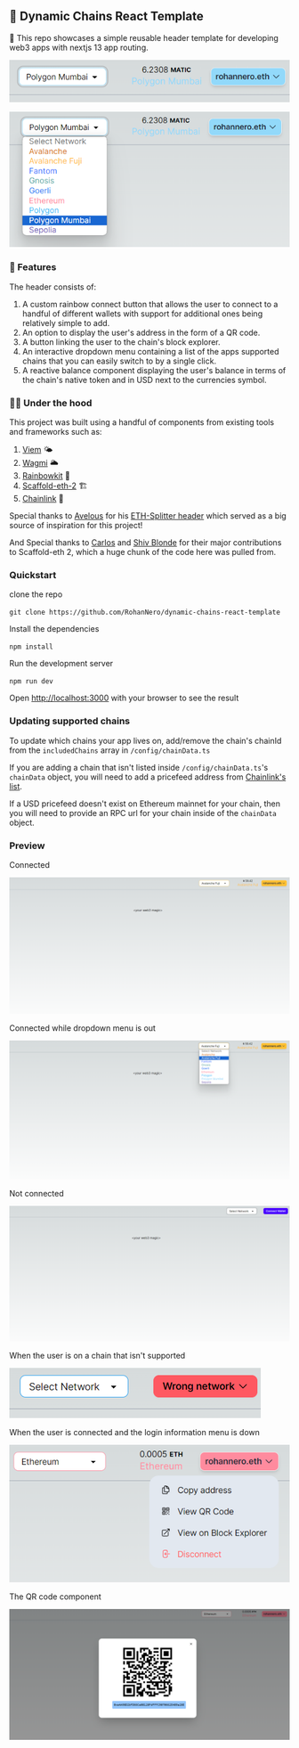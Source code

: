 ## 🍨 Dynamic Chains React Template

💭 This repo showcases a simple reusable header template for developing web3 apps with nextjs 13 app routing.

![Image of the header](./public/image.png)

![Image of the header with dropdown menu](./public/image2.png)

### 💎 Features

The header consists of:

1. A custom rainbow connect button that allows the user to connect to a handful of different wallets with support for additional ones being relatively simple to add.
2. An option to display the user's address in the form of a QR code.
3. A button linking the user to the chain's block explorer.
4. An interactive dropdown menu containing a list of the apps supported chains that you can easily switch to by a single click.
5. A reactive balance component displaying the user's balance in terms of the chain's native token and in USD next to the currencies symbol.

### 🧑‍🔧 Under the hood

This project was built using a handful of components from existing tools and frameworks such as:

1. [Viem](https://viem.sh/docs/getting-started.html) 🌤️
2. [Wagmi](https://wagmi.sh/) 🌥️
3. [Rainbowkit](https://www.rainbowkit.com/) 🌈
4. [Scaffold-eth-2](https://docs.scaffoldeth.io/) 🏗️
5. [Chainlink](https://docs.chain.link/data-feeds/) 🔗

Special thanks to [Avelous](https://twitter.com/Avelouseth) for his [ETH-Splitter header](https://github.com/Avelous/Eth-Splitter/blob/master/packages/nextjs/components/Header.tsx#L119-L147) which served as a big source of inspiration for this project!

And Special thanks to [Carlos](https://github.com/carletex) and [Shiv Blonde](https://twitter.com/ShivBhonde) for their major contributions to Scaffold-eth 2, which a huge chunk of the code here was pulled from.

### Quickstart

clone the repo

`git clone https://github.com/RohanNero/dynamic-chains-react-template`

Install the dependencies

`npm install`

Run the development server

`npm run dev`

Open [http://localhost:3000](http://localhost:3000) with your browser to see the result

### Updating supported chains

To update which chains your app lives on, add/remove the chain's chainId from the `includedChains` array in `/config/chainData.ts`

If you are adding a chain that isn't listed inside `/config/chainData.ts`'s `chainData` object,
you will need to add a pricefeed address from [Chainlink's list](https://docs.chain.link/data-feeds/price-feeds/addresses?network=ethereum&page=1).

If a USD pricefeed doesn't exist on Ethereum mainnet for your chain, then you will need to provide an RPC url for your chain inside of the `chainData` object.

### Preview

Connected

![Image of entire screen](./public/image3.png)

Connected while dropdown menu is out

![Image of entire screen with dropdown menu](./public/image4.png)

Not connected

![Image of entire screen while not connected](./public/image5.png)

When the user is on a chain that isn't supported

![Wrong network image](./public/wrongNetworkImage.png)

When the user is connected and the login information menu is down

![Login information menu](./public/loginInformation.png)

The QR code component

![QR code](./public/QRCode.png)
